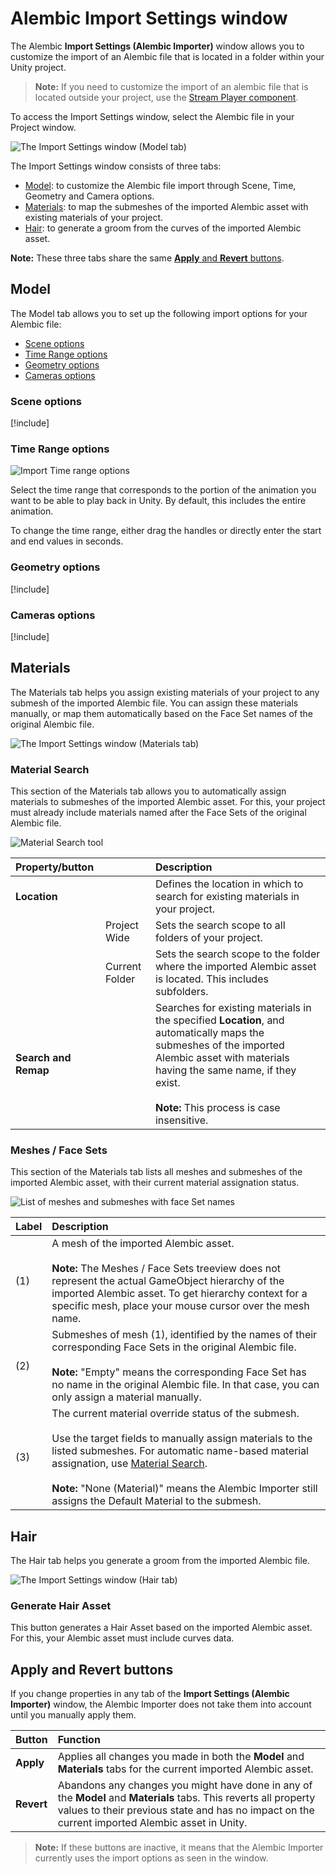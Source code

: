 # Alembic Import Settings window

The Alembic **Import Settings (Alembic Importer)** window allows you to customize the import of an Alembic file that is located in a folder within your Unity project.
>**Note:** If you need to customize the import of an alembic file that is located outside your project, use the [Stream Player component](ref_StreamPlayer.md#alembic-asset-located-outside-your-project).

To access the Import Settings window, select the Alembic file in your Project window.

![The Import Settings window (Model tab)](images/abc_import_options.png)

The Import Settings window consists of three tabs:

- [Model](#model): to customize the Alembic file import through Scene, Time, Geometry and Camera options.
- [Materials](#materials): to map the submeshes of the imported Alembic asset with existing materials of your project.
- [Hair](#hair): to generate a groom from the curves of the imported Alembic asset.

**Note:** These three tabs share the same [**Apply** and **Revert** buttons](#apply-and-revert-buttons).

## Model

The Model tab allows you to set up the following import options for your Alembic file:

- [Scene options](#scene-options)
- [Time Range options](#time-range-options)
- [Geometry options](#geometry-options)
- [Cameras options](#cameras-options)

### Scene options

[!include[](import-options-scene.md)]

### Time Range options

![Import Time range options](images/abc_import_options_D.png)

Select the time range that corresponds to the portion of the animation you want to be able to play back in Unity. By default, this includes the entire animation.

To change the time range, either drag the handles or directly enter the start and end values in seconds.

### Geometry options

[!include[](import-options-geometry.md)]

### Cameras options

[!include[](import-options-cameras.md)]

## Materials

The Materials tab helps you assign existing materials of your project to any submesh of the imported Alembic file. You can assign these materials manually, or map them automatically based on the Face Set names of the original Alembic file.

![The Import Settings window (Materials tab)](images/abc_import_options_materials.png)

### Material Search

This section of the Materials tab allows you to automatically assign materials to submeshes of the imported Alembic asset. For this, your project must already include materials named after the Face Sets of the original Alembic file.

![Material Search tool](images/abc_import_options_materials_search.png)

| Property/button |  | Description |
|:---|:---|:---|
| **Location** |  | Defines the location in which to search for existing materials in your project. |
|  | Project Wide | Sets the search scope to all folders of your project. |
|  | Current Folder | Sets the search scope to the folder where the imported Alembic asset is located. This includes subfolders. |
| **Search and Remap** |  | Searches for existing materials in the specified **Location**, and automatically maps the submeshes of the imported Alembic asset with materials having the same name, if they exist.<br /><br />**Note:** This process is case insensitive. |

### Meshes / Face Sets

This section of the Materials tab lists all meshes and submeshes of the imported Alembic asset, with their current material assignation status.

![List of meshes and submeshes with face Set names](images/abc_import_options_materials_meshes_facesets.png)

| Label | Description |
|:---|:---|
| (1) | A mesh of the imported Alembic asset.<br /><br />**Note:** The Meshes / Face Sets treeview does not represent the actual GameObject hierarchy of the imported Alembic asset. To get hierarchy context for a specific mesh, place your mouse cursor over the mesh name. |
| (2) | Submeshes of mesh (1), identified by the names of their corresponding Face Sets in the original Alembic file.<br /><br />**Note:** "Empty" means the corresponding Face Set has no name in the original Alembic file. In that case, you can only assign a material manually. |
| (3) | The current material override status of the submesh.<br /><br />Use the target fields to manually assign materials to the listed submeshes. For automatic name-based material assignation, use [Material Search](#material-search).<br /><br />**Note:** "None (Material)" means the Alembic Importer still assigns the Default Material to the submesh. |

## Hair

The Hair tab helps you generate a groom from the imported Alembic file.

![The Import Settings window (Hair tab)](images/abc_import_options_hair.png)

### Generate Hair Asset

This button generates a Hair Asset based on the imported Alembic asset. For this, your Alembic asset must include curves data.


## Apply and Revert buttons

If you change properties in any tab of the **Import Settings (Alembic Importer)** window, the Alembic Importer does not take them into account until you manually apply them.

| Button | Function |
| :--- | :--- |
| **Apply** | Applies all changes you made in both the **Model** and **Materials** tabs for the current imported Alembic asset. |
| **Revert** | Abandons any changes you might have done in any of the **Model** and **Materials** tabs. This reverts all property values to their previous state and has no impact on the current imported Alembic asset in Unity. |

[comment]: # "TODO: Something about how the Hair tab does not result in changes to apply/revert"

>**Note:** If these buttons are inactive, it means that the Alembic Importer currently uses the import options as seen in the window.

